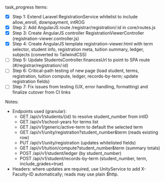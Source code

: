 task_progress Items:
- [x] Step 1: Extend Laravel RegistrationService whitelist to include allow_enroll, downpayment, intROG
- [x] Step 2: Add AngularJS route /registrar/registration/:id in core/routes.js
- [x] Step 3: Create AngularJS controller RegistrationViewerController (registration-viewer.controller.js)
- [x] Step 4: Create AngularJS template registration-viewer.html with term selector, student info, registration meta, tuition summary, ledger, subjects (converted to TailwindCSS)
- [ ] Step 5: Update StudentsController.financesUrl to point to SPA route (#/registrar/registration/:id)
- [ ] Step 6: Critical-path testing of new page (load student, terms, registration, tuition compute, ledger, records-by-term; update registration fields)
- [ ] Step 7: Fix issues from testing (UX, error handling, formatting) and finalize cutover from CI links

Notes:
- Endpoints used (granular):
  - GET /api/v1/students/{id} to resolve student_number from intID
  - GET /api/v1/school-years for terms list
  - GET /api/v1/generic/active-term to default the selected term
  - GET /api/v1/unity/registration?student_number&amp;term (reads existing row)
  - PUT /api/v1/unity/registration (updates whitelisted fields)
  - GET /api/v1/tuition/compute?student_number&amp;term (summary totals)
  - POST /api/v1/student/ledger (by student_number)
  - POST /api/v1/student/records-by-term (student_number, term, include_grades=true)
- Headers: where updates are required, use UnityService to add X-Faculty-ID automatically; reads may use plain $http.
